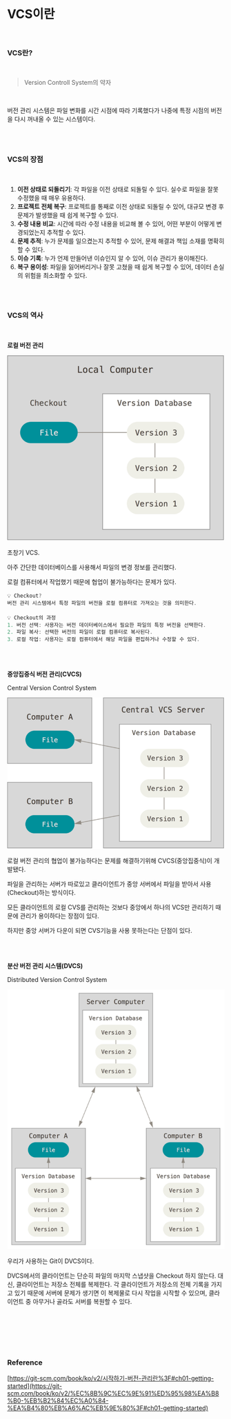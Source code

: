 # VCS이란

<br>

### VCS란?
<br>

> Version Controll System의 약자

<br>

버전 관리 시스템은 파일 변화를 시간 시점에 따라 기록했다가 나중에 특정 시점의 버전을 다시 꺼내올 수 있는 시스템이다.


<br><br>

### VCS의 장점

<br>

1. **이전 상태로 되돌리기**: 각 파일을 이전 상태로 되돌릴 수 있다. 실수로 파일을 잘못 수정했을 때 매우 유용하다.
2. **프로젝트 전체 복구**: 프로젝트를 통째로 이전 상태로 되돌릴 수 있어, 대규모 변경 후 문제가 발생했을 때 쉽게 복구할 수 있다.
3. **수정 내용 비교**: 시간에 따라 수정 내용을 비교해 볼 수 있어, 어떤 부분이 어떻게 변경되었는지 추적할 수 있다.
4. **문제 추적**: 누가 문제를 일으켰는지 추적할 수 있어, 문제 해결과 책임 소재를 명확히 할 수 있다.
5. **이슈 기록**: 누가 언제 만들어낸 이슈인지 알 수 있어, 이슈 관리가 용이해진다.
6. **복구 용이성**: 파일을 잃어버리거나 잘못 고쳤을 때 쉽게 복구할 수 있어, 데이터 손실의 위험을 최소화할 수 있다.

<br><br>

### VCS의 역사

<br>

**로컬 버전 관리**

![Untitled](/Git/img/Local_VCS.png)

초창기 VCS.

아주 간단한 데이터베이스를 사용해서 파일의 변경 정보를 관리했다.

로컬 컴퓨터에서 작업했기 때문에 협업이 불가능하다는 문제가 있다.

```java
💡 Checkout?
버전 관리 시스템에서 특정 파일의 버전을 로컬 컴퓨터로 가져오는 것을 의미한다.

💡 Checkout의 과정
1. 버전 선택: 사용자는 버전 데이터베이스에서 필요한 파일의 특정 버전을 선택한다.
2. 파일 복사: 선택한 버전의 파일이 로컬 컴퓨터로 복사된다.
3. 로컬 작업: 사용자는 로컬 컴퓨터에서 해당 파일을 편집하거나 수정할 수 있다.
```

<br><br>

**중앙집중식 버전 관리(CVCS)**

Central Version Control System

![Untitled](/Git/img/CVCS.png)

로컬 버전 관리의 협업이 불가능하다는 문제를 해결하기위해 CVCS(중앙집중식)이 개발됐다.

파일을 관리하는 서버가 따로있고 클라이언트가 중앙 서버에서 파일을 받아서 사용(Checkout)하는 방식이다.

모든 클라이언트의 로컬 CVS를 관리하는 것보다 중앙에서 하나의 VCS만 관리하기 때문에 관리가 용이하다는 장점이 있다.

하지만 중앙 서버가 다운이 되면 CVS기능을 사용 못하는다는 단점이 있다.


<br><br>

**분산 버전 관리 시스템(DVCS)**

Distributed Version Control System

![Untitled](/Git/img/DVCS.png)

우리가 사용하는 Git이 DVCS이다.

DVCS에서의 클라이언트는 단순히 파일의 마지막 스냅샷을 Checkout 하지 않는다.  대신, 클라이언트는 저장소 전체를 복제한다. 각 클라이언트가 저장소의 전체 기록을 가지고 있기 때문에 서버에 문제가 생기면 이 복제물로 다시 작업을 시작할 수 있으며, 클라이언트 중 아무거나 골라도 서버를 복원할 수 있다.

<br><br><br><br><br>

### Reference

[https://git-scm.com/book/ko/v2/시작하기-버전-관리란%3F#ch01-getting-started](https://git-scm.com/book/ko/v2/%EC%8B%9C%EC%9E%91%ED%95%98%EA%B8%B0-%EB%B2%84%EC%A0%84-%EA%B4%80%EB%A6%AC%EB%9E%80%3F#ch01-getting-started)